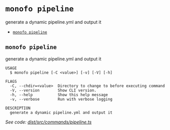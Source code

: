 `monofo pipeline`
=================

generate a dynamic pipeline.yml and output it

* [`monofo pipeline`](#monofo-pipeline)

## `monofo pipeline`

generate a dynamic pipeline.yml and output it

```
USAGE
  $ monofo pipeline [-C <value>] [-v] [-V] [-h]

FLAGS
  -C, --chdir=<value>  Directory to change to before executing command
  -V, --version        Show CLI version.
  -h, --help           Show this help message
  -v, --verbose        Run with verbose logging

DESCRIPTION
  generate a dynamic pipeline.yml and output it
```

_See code: [dist/src/commands/pipeline.ts](https://github.com/vital-software/monofo-buildkite-plugin/blob/v6.0.0/dist/src/commands/pipeline.ts)_
